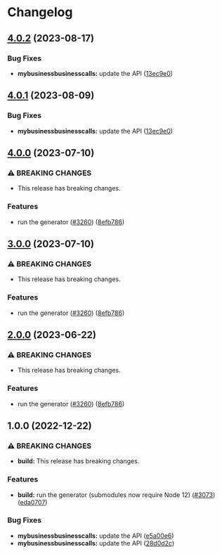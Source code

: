 # Changelog

## [4.0.2](https://github.com/googleapis/google-api-nodejs-client/compare/mybusinessbusinesscalls-v4.0.1...mybusinessbusinesscalls-v4.0.2) (2023-08-17)


### Bug Fixes

* **mybusinessbusinesscalls:** update the API ([13ec9e0](https://github.com/googleapis/google-api-nodejs-client/commit/13ec9e001a0fac5c9a01bb80d98704e9482b4462))

## [4.0.1](https://github.com/googleapis/google-api-nodejs-client/compare/mybusinessbusinesscalls-v4.0.0...mybusinessbusinesscalls-v4.0.1) (2023-08-09)


### Bug Fixes

* **mybusinessbusinesscalls:** update the API ([13ec9e0](https://github.com/googleapis/google-api-nodejs-client/commit/13ec9e001a0fac5c9a01bb80d98704e9482b4462))

## [4.0.0](https://github.com/googleapis/google-api-nodejs-client/compare/mybusinessbusinesscalls-v3.0.0...mybusinessbusinesscalls-v4.0.0) (2023-07-10)


### ⚠ BREAKING CHANGES

* This release has breaking changes.

### Features

* run the generator ([#3260](https://github.com/googleapis/google-api-nodejs-client/issues/3260)) ([8efb786](https://github.com/googleapis/google-api-nodejs-client/commit/8efb7861b7da4bc1472a4b654e46f90b29fbff20))

## [3.0.0](https://github.com/googleapis/google-api-nodejs-client/compare/mybusinessbusinesscalls-v2.0.0...mybusinessbusinesscalls-v3.0.0) (2023-07-10)


### ⚠ BREAKING CHANGES

* This release has breaking changes.

### Features

* run the generator ([#3260](https://github.com/googleapis/google-api-nodejs-client/issues/3260)) ([8efb786](https://github.com/googleapis/google-api-nodejs-client/commit/8efb7861b7da4bc1472a4b654e46f90b29fbff20))

## [2.0.0](https://github.com/googleapis/google-api-nodejs-client/compare/mybusinessbusinesscalls-v1.0.0...mybusinessbusinesscalls-v2.0.0) (2023-06-22)


### ⚠ BREAKING CHANGES

* This release has breaking changes.

### Features

* run the generator ([#3260](https://github.com/googleapis/google-api-nodejs-client/issues/3260)) ([8efb786](https://github.com/googleapis/google-api-nodejs-client/commit/8efb7861b7da4bc1472a4b654e46f90b29fbff20))

## 1.0.0 (2022-12-22)


### ⚠ BREAKING CHANGES

* **build:** This release has breaking changes.

### Features

* **build:** run the generator (submodules now require Node 12) ([#3073](https://github.com/googleapis/google-api-nodejs-client/issues/3073)) ([eda0707](https://github.com/googleapis/google-api-nodejs-client/commit/eda07079dadab46a80b6f9ede618f4f43030169e))


### Bug Fixes

* **mybusinessbusinesscalls:** update the API ([e5a00e6](https://github.com/googleapis/google-api-nodejs-client/commit/e5a00e64d29c5835cd5d80437ead7d467d046746))
* **mybusinessbusinesscalls:** update the API ([28d0d2c](https://github.com/googleapis/google-api-nodejs-client/commit/28d0d2c61238b957a2fa47e821729b287588edab))
